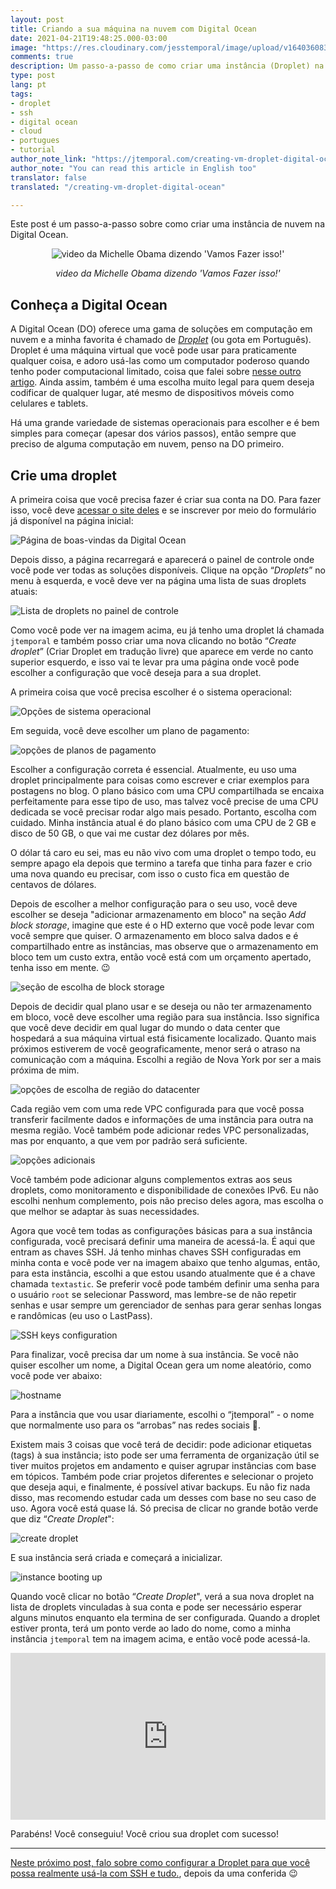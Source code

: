 ```yaml
---
layout: post
title: Criando a sua máquina na nuvem com Digital Ocean
date: 2021-04-21T19:48:25.000-03:00
image: "https://res.cloudinary.com/jesstemporal/image/upload/v1640360836/covers/tutorial_gfgm5n.png"
comments: true
description: Um passo-a-passo de como criar uma instância (Droplet) na Digital Ocean
type: post
lang: pt
tags:
- droplet
- ssh
- digital ocean
- cloud
- portugues
- tutorial
author_note_link: "https://jtemporal.com/creating-vm-droplet-digital-ocean/"
author_note: "You can read this article in English too"
translator: false
translated: "/creating-vm-droplet-digital-ocean"

---
```

Este post é um passo-a-passo sobre como criar uma instância de nuvem na Digital Ocean.

<center> <img alt="video da Michelle Obama dizendo 'Vamos Fazer isso!'" src="https://media.giphy.com/media/lRXMa7BOWsdcF3NxTA/giphy.gif"> <br>

<i>video da Michelle Obama dizendo 'Vamos Fazer isso!'</i>

</center>

## Conheça a Digital Ocean

A Digital Ocean (DO) oferece uma gama de soluções em computação em nuvem e a minha favorita é chamado de *[Droplet](https://www.digitalocean.com/products/droplets/)* (ou gota em Português). Droplet é uma máquina virtual que você pode usar para praticamente qualquer coisa, e adoro usá-las como um computador poderoso quando tenho poder computacional limitado, coisa que falei sobre [nesse outro artigo](https://jtemporal.com/como-ser-cientista-de-dados-usando-um-computador-da-xuxa/). Ainda assim, também é uma escolha muito legal para quem deseja codificar de qualquer lugar, até mesmo de dispositivos móveis como celulares e tablets.

Há uma grande variedade de sistemas operacionais para escolher e é bem simples para começar (apesar dos vários passos), então sempre que preciso de alguma computação em nuvem, penso na DO primeiro.

## Crie uma droplet

A primeira coisa que você precisa fazer é criar sua conta na DO. Para fazer isso, você deve [acessar o site deles](https://digitalocean.com/) e se inscrever por meio do formulário já disponível na página inicial:

![Página de boas-vindas da Digital Ocean](https://i.imgur.com/fMY3yXz.jpg)

Depois disso, a página recarregará e aparecerá o painel de controle onde você pode ver todas as soluções disponíveis. Clique na opção “*Droplets*” no menu à esquerda, e você deve ver na página uma lista de suas droplets atuais:

![Lista de droplets no painel de controle](https://i.imgur.com/fKpV2pK.jpg)

Como você pode ver na imagem acima, eu já tenho uma droplet lá chamada `jtemporal` e também posso criar uma nova clicando no botão “*Create droplet*” (Criar Droplet em tradução livre) que aparece em verde no canto superior esquerdo, e isso vai te levar pra uma página onde você pode escolher a configuração que você deseja para a sua droplet.

A primeira coisa que você precisa escolher é o sistema operacional:

![Opções de sistema operacional](https://i.imgur.com/NsgOBze.jpg)

Em seguida, você deve escolher um plano de pagamento:

![opções de planos de pagamento ](https://i.imgur.com/rgDRnA3.jpg)

Escolher a configuração correta é essencial. Atualmente, eu uso uma droplet principalmente para coisas como escrever e criar exemplos para postagens no blog. O plano básico com uma CPU compartilhada se encaixa perfeitamente para esse tipo de uso, mas talvez você precise de uma CPU dedicada se você precisar rodar algo mais pesado. Portanto, escolha com cuidado. Minha instância atual é do plano básico com uma CPU de 2 GB e disco de 50 GB, o que vai me custar dez dólares por mês.

O dólar tá caro eu sei, mas eu não vivo com uma droplet o tempo todo, eu sempre apago ela depois que termino a tarefa que tinha para fazer e crio uma nova quando eu precisar, com isso o custo fica em questão de centavos de dólares.

Depois de escolher a melhor configuração para o seu uso, você deve escolher se deseja "adicionar armazenamento em bloco" na seção *Add block storage*, imagine que este é o HD externo que você pode levar com você sempre que quiser. O armazenamento em bloco salva dados e é compartilhado entre as instâncias, mas observe que o armazenamento em bloco tem um custo extra, então você está com um orçamento apertado, tenha isso em mente. 😉

![seção de escolha de block storage](https://i.imgur.com/T9ajYfH.jpg)

Depois de decidir qual plano usar e se deseja ou não ter armazenamento em bloco, você deve escolher uma região para sua instância. Isso significa que você deve decidir em qual lugar do mundo o data center que hospedará a sua máquina virtual está fisicamente localizado. Quanto mais próximos estiverem de você geograficamente, menor será o atraso na comunicação com a máquina. Escolhi a região de Nova York por ser a mais próxima de mim.

![opções de escolha de região do datacenter](https://i.imgur.com/FMYxQYU.jpg)

Cada região vem com uma rede VPC configurada para que você possa transferir facilmente dados e informações de uma instância para outra na mesma região. Você também pode adicionar redes VPC personalizadas, mas por enquanto, a que vem por padrão será suficiente.

![opções adicionais](https://i.imgur.com/ouc22ui.jpg)

Você também pode adicionar alguns complementos extras aos seus droplets, como monitoramento e disponibilidade de conexões IPv6. Eu não escolhi nenhum complemento, pois não preciso deles agora, mas escolha o que melhor se adaptar às suas necessidades.

Agora que você tem todas as configurações básicas para a sua instância configurada, você precisará definir uma maneira de acessá-la. É aqui que entram as chaves SSH. Já tenho minhas chaves SSH configuradas em minha conta e você pode ver na imagem abaixo que tenho algumas, então, para esta instância, escolhi a que estou usando atualmente que é a chave chamada `textastic`. Se preferir você pode também definir uma senha para o usuário `root` se selecionar Password, mas lembre-se de não repetir senhas e usar sempre um gerenciador de senhas para gerar senhas longas e randômicas (eu uso o LastPass).

![SSH keys configuration](https://i.imgur.com/n4FyN4T.jpg)

Para finalizar, você precisa dar um nome à sua instância. Se você não quiser escolher um nome, a Digital Ocean gera um nome aleatório, como você pode ver abaixo:

![hostname](https://i.imgur.com/gsAWQ0E.jpg)

Para a instância que vou usar diariamente, escolhi o “jtemporal” - o nome que normalmente uso para os “arrobas” nas redes sociais 🤣.

Existem mais 3 coisas que você terá de decidir: pode adicionar etiquetas (tags) à sua instância; isto pode ser uma ferramenta de organização útil se tiver muitos projetos em andamento e quiser agrupar instâncias com base em tópicos. Também pode criar projetos diferentes e selecionar o projeto que deseja aqui, e finalmente, é possível ativar backups. Eu não fiz nada disso, mas recomendo estudar cada um desses com base no seu caso de uso. Agora você está quase lá. Só precisa de clicar no grande botão verde que diz “*Create Droplet*":

![create droplet](https://i.imgur.com/i3F6S0A.jpg)

E sua instância será criada e começará a inicializar.

![instance booting up](https://i.imgur.com/LKMzsga.jpg)

Quando você clicar no botão “*Create Droplet*", verá a sua nova droplet na lista de droplets vinculadas à sua conta e pode ser necessário esperar alguns minutos enquanto ela termina de ser configurada. Quando a droplet estiver pronta, terá um ponto verde ao lado do nome, como a minha instância `jtemporal` tem na imagem acima, e então você pode acessá-la.

<div style="width:100%;height:0;padding-bottom:53%;position:relative;"><iframe src="https://giphy.com/embed/ijGS9TME6iN7W" width="100%" height="100%" style="position:absolute" frameBorder="0" class="giphy-embed" allowFullScreen></iframe></div>

Parabéns! Você conseguiu! Você criou sua droplet com sucesso!

******

[Neste próximo post, falo sobre como configurar a Droplet para que você possa realmente usá-la com SSH e tudo.](https://jtemporal.com/configurar-e-acessar-sua-droplet-via-ssh/), depois da uma conferida 😉
